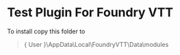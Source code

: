 # Test Plugin For Foundry VTT

To install copy this folder to 
> { User }\AppData\Local\FoundryVTT\Data\modules

